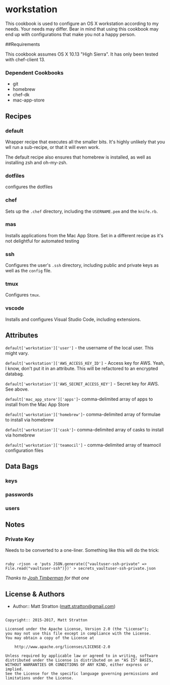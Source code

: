 # workstation

This cookbook is used to configure an OS X workstation according to my needs. Your needs may differ. Bear in mind that using this cookbook may end up with configurations that make you not a happy person.

##Requirements

This cookbook assumes OS X 10.13 "High Sierra". It has only been tested with chef-client 13.

### Dependent Cookbooks

* git
* homebrew
* chef-dk
* mac-app-store

## Recipes

### default

Wrapper recipe that executes all the smaller bits. It's highly unlikely that you wll run a sub-recipe, or that it will even work.

The default recipe also ensures that homebrew is installed, as well as installing zsh and oh-my-zsh.

### dotfiles

configures the dotfiles

### chef

Sets up the `.chef` directory, including the `USERNAME.pem` and the `knife.rb`.

### mas

Installs applications from the Mac App Store. Set in a different recipe as it's not delightful for automated testing

### ssh

Configures the user's `.ssh` directory, including public and private keys as well as the `config` file.

### tmux

Configures `tmux`.

### vscode

Installs and configures Visual Studio Code, including extensions.

## Attributes
`default['workstation']['user']` - the username of the local user. This might vary.

`default['workstation']['AWS_ACCESS_KEY_ID']` - Access key for AWS. Yeah, I know, don't put it in an attribute. This will be refactored to an encrypted databag.

`default['workstation']['AWS_SECRET_ACCESS_KEY']` - Secret key for AWS. See above.

`default['mac_app_store']['apps']`- comma-delimited array of apps to install from the Mac App Store

`default['workstation']['homebrew']`- comma-delimited array of formulae to install via homebrew

`default['workstation']['cask']`- comma-delimited array of casks to install via homebrew

`default['workstation']['teamocil']` - comma-delimited array of teamocil configuration files

## Data Bags

### keys

### passwords

### users

## Notes

### Private Key

Needs to be converted to a one-liner. Something like this will do the trick:

``` shell

ruby -rjson -e 'puts JSON.generate({"vaultuser-ssh-private" => File.read("vaultuser-ssh")})' > secrets_vaultuser-ssh-private.json

```

*Thanks to [Josh Timberman](http://jtimberman.housepub.org/blog/2013/09/10/managing-secrets-with-chef-vault/) for that one*

## License & Authors

* Author:: Matt Stratton (<matt.stratton@gmail.com>)

```text

Copyright:: 2015-2017, Matt Stratton

Licensed under the Apache License, Version 2.0 (the "License");
you may not use this file except in compliance with the License.
You may obtain a copy of the License at

    http://www.apache.org/licenses/LICENSE-2.0

Unless required by applicable law or agreed to in writing, software
distributed under the License is distributed on an "AS IS" BASIS,
WITHOUT WARRANTIES OR CONDITIONS OF ANY KIND, either express or implied.
See the License for the specific language governing permissions and
limitations under the License.
